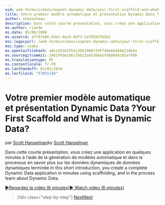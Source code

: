 ```yaml
---
uid: web-forms/videos/aspnet-dynamic-data/your-first-scaffold-and-what-is-dynamic-data
title: Votre premier modèle automatique et présentation Dynamic Data ? | Microsoft Docs
author: shanselman
description: Dans cette courte présentation, vous créez une application en quelques minutes à l’aide de la génération de modèles automatique et dans le processus en savoir plus sur les données dynamiques de données dynamiques terminée.
ms.author: riande
ms.date: 05/08/2008
ms.assetid: aff67466-d3e1-4ecb-8df3-2a79583f65b2
msc.legacyurl: /web-forms/videos/aspnet-dynamic-data/your-first-scaffold-and-what-is-dynamic-data
msc.type: video
ms.openlocfilehash: adca351b1fb3c35b190873df749e6bd44411db4a
ms.sourcegitcommit: 24b1f6decbb17bb22a45166e5fdb0845c65af498
ms.translationtype: MT
ms.contentlocale: fr-FR
ms.lasthandoff: 03/01/2019
ms.locfileid: "57031156"
---
```

<a name="your-first-scaffold-and-what-is-dynamic-data"></a><span data-ttu-id="a4fc7-104">Votre premier modèle automatique et présentation Dynamic Data ?</span><span class="sxs-lookup"><span data-stu-id="a4fc7-104">Your First Scaffold and What is Dynamic Data?</span></span>
====================
<span data-ttu-id="a4fc7-105">par [Scott Hanselman](https://github.com/shanselman)</span><span class="sxs-lookup"><span data-stu-id="a4fc7-105">by [Scott Hanselman](https://github.com/shanselman)</span></span>

<span data-ttu-id="a4fc7-106">Dans cette courte présentation, vous créez une application en quelques minutes à l’aide de la génération de modèles automatique et dans le processus en savoir plus sur les données dynamiques de données dynamiques terminée.</span><span class="sxs-lookup"><span data-stu-id="a4fc7-106">In this short introduction, you create a complete Dynamic Data application in minutes using scaffolding, and in the process learn about Dynamic Data.</span></span>

[<span data-ttu-id="a4fc7-107">&#9654;Regardez la vidéo (6 minutes)</span><span class="sxs-lookup"><span data-stu-id="a4fc7-107">&#9654; Watch video (6 minutes)</span></span>](https://channel9.msdn.com/Blogs/ASP-NET-Site-Videos/your-first-scaffold-and-what-is-dynamic-data)

> [!div class="step-by-step"]
> [<span data-ttu-id="a4fc7-108">Next</span><span class="sxs-lookup"><span data-stu-id="a4fc7-108">Next</span></span>](how-do-i-enable-inline-gridview-editing.md)
